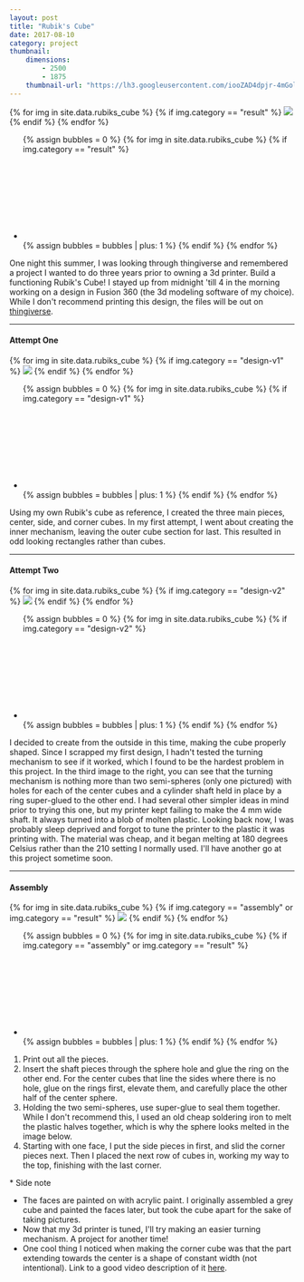 ```yaml
---
layout: post
title: "Rubik's Cube"
date: 2017-08-10
category: project
thumbnail: 
    dimensions: 
        - 2500
        - 1875
    thumbnail-url: "https://lh3.googleusercontent.com/iooZAD4dpjr-4mGolTc9zEGfA1Q0IF5M8vjictGGt-F-MQLFNHB6065VFtHdnxOBSK1UdF8qLK2cDQK4kWKUgkLV3Lc782zWtxSwSzX-8eqazg4eU9aMgMg3SVrzkYVmSxiQZ0qIrIU=w1920-h1080"
---
```


<main>
    <div id="result" class="slide-gallery">
        {% for img in site.data.rubiks_cube %}
            {% if img.category == "result" %}
                <img class="slides" src="{{img.img-url}}">
            {% endif %}
        {% endfor %}
        <ul class="controls">
        {% assign bubbles = 0 %}
            {% for img in site.data.rubiks_cube %}
                {% if img.category == "result" %}
                    <li class="slide-bubble highlight show" onclick="currentSlide({{bubbles}}, '#result')" onmouseover="currentSlide({{bubbles}}, '#result')">
                        <svg><circle/></svg> 
                    </li>
                    {% assign bubbles = bubbles | plus: 1 %}
                {% endif %}
            {% endfor %}
        </ul>
    </div>
    <p>
        One night this summer, I was looking through thingiverse and remembered a project I wanted to do three years prior to owning a 3d printer. Build a functioning Rubik's Cube! I stayed up from midnight 'till 4 in the morning working on a design in Fusion 360 (the 3d modeling software of my choice). While I don't recommend printing this design, the files will be out on <a href="https://www.thingiverse.com/thing:2477561" target="_blank">thingiverse</a>.
    </p>
    <hr>
    <div>
        <h4>Attempt One</h4>
        <div id="design-v1" class="slide-gallery">
        {% for img in site.data.rubiks_cube %}
            {% if img.category == "design-v1" %}
                <img class="slides" src="{{img.img-url}}">
            {% endif %}
        {% endfor %}
        <ul class="controls">
        {% assign bubbles = 0 %}
            {% for img in site.data.rubiks_cube %}
                {% if img.category == "design-v1" %}
                    <li class="slide-bubble highlight show" onclick="currentSlide({{bubbles}}, '#design-v1')" onmouseover="currentSlide({{bubbles}}, '#design-v1')">
                        <svg><circle/></svg> 
                    </li>
                    {% assign bubbles = bubbles | plus: 1 %}
                {% endif %}
            {% endfor %}
        </ul>
    </div>
    <p>
        Using my own Rubik's cube as reference, I created the three main pieces, center, side, and corner cubes. In my first attempt, I went about creating the inner mechanism, leaving the outer cube section for last. This resulted in odd looking rectangles rather than cubes.
    </p>
    <hr>
    <div>
    <h4>Attempt Two</h4>
        <div id="design-v2" class="slide-gallery">
        {% for img in site.data.rubiks_cube %}
            {% if img.category == "design-v2" %}
                <img class="slides" src="{{img.img-url}}">
            {% endif %}
        {% endfor %}
        <ul class="controls">
        {% assign bubbles = 0 %}
            {% for img in site.data.rubiks_cube %}
                {% if img.category == "design-v2" %}
                    <li class="slide-bubble highlight show" onclick="currentSlide({{bubbles}}, '#design-v2')" onmouseover="currentSlide({{bubbles}}, '#design-v2')">
                        <svg><circle/></svg> 
                    </li>
                    {% assign bubbles = bubbles | plus: 1 %}
                {% endif %}
            {% endfor %}
        </ul>
    </div>
    <div>
        <p>
            I decided to create from the outside in this time, making the cube properly shaped. Since I scrapped my first design, I hadn't tested the turning mechanism to see if it worked, which I found to be the hardest problem in this project. In the third image to the right, you can see that the turning mechanism is nothing more than two semi-spheres (only one pictured) with holes for each of the center cubes and a cylinder shaft held in place by a ring super-glued to the other end. I had several other simpler ideas in mind prior to trying this one, but my printer kept failing to make the 4 mm wide shaft. It always turned into a blob of molten plastic. Looking back now, I was probably sleep deprived and forgot to tune the printer to the plastic it was printing with. The material was cheap, and it began melting at 180 degrees Celsius rather than the 210 setting I normally used. I'll have another go at this project sometime soon.
        </p>
    </div>
    <hr>
    <div>
    <h4>Assembly</h4>
        <div id="assembly" class="slide-gallery">
        {% for img in site.data.rubiks_cube %}
            {% if img.category == "assembly" or img.category == "result" %}
                <img class="slides" src="{{img.img-url}}">
            {% endif %}
        {% endfor %}
        <ul class="controls">
        {% assign bubbles = 0 %}
            {% for img in site.data.rubiks_cube %}
                {% if img.category == "assembly" or img.category == "result" %}
                    <li class="slide-bubble highlight show" onclick="currentSlide({{bubbles}}, '#assembly')" onmouseover="currentSlide({{bubbles}}, '#assembly')">
                        <svg><circle/></svg> 
                    </li>
                    {% assign bubbles = bubbles | plus: 1 %}
                {% endif %}
            {% endfor %}
        </ul>
    </div>
    <div>
        <ol>
            <li>
                Print out all the pieces.
            </li>
            <li>
                Insert the shaft pieces through the sphere hole and glue the ring on the other end. For the center cubes that line the sides where there is no hole, glue on the rings first, elevate them, and carefully place the other half of the center sphere.
            </li>
            <li>
                Holding the two semi-spheres, use super-glue to seal them together. While I don't recommend this, I used an old cheap soldering iron to melt the plastic halves together, which is why the sphere looks melted in the image below.
            </li>
            <li>
                Starting with one face, I put the side pieces in first, and slid the corner pieces next. Then I placed the next row of cubes in, working my way to the top, finishing with the last corner.
            </li>
        </ol>
    </div>
    <p>
        * Side note
        <ul>
            <li>
                The faces are painted on with acrylic paint. I originally assembled a grey cube and painted the faces later, but took the cube apart for the sake of taking pictures.
            </li>
            <li>
                Now that my 3d printer is tuned, I'll try making an easier turning mechanism. A project for another time!
            </li>
            <li>
                One cool thing I noticed when making the corner cube was that the part extending towards the center is a shape of constant width (not intentional). Link to a good video description of it <a href="https://www.youtube.com/watch?v=2eUWT9cI23o" target="_blank">here</a>.
            </li>
        </ul>
    </p>
